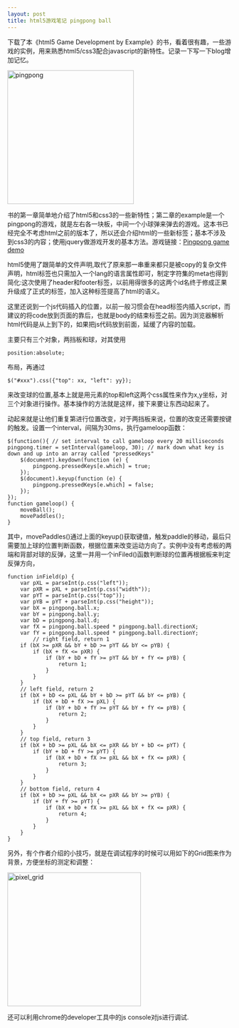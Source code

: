 ```yaml
---
layout: post
title: html5游戏笔记 pingpong ball
---
```


下载了本《html5 Game Development by Example》的书，看着很有趣，一些游戏的实例，用来熟悉html5/css3配合javascript的新特性。记录一下写一下blog增加记忆。

<a href="http://mmnn-wordpress.stor.sinaapp.com/uploads/2011/11/1.png"><img class="size-medium wp-image-51" title="pingpong" src="http://mmnn-wordpress.stor.sinaapp.com/uploads/2011/11/1-284x300.png" alt="pingpong" width="284" height="300" /></a>

书的第一章简单地介绍了html5和css3的一些新特性；第二章的example是一个pingpong的游戏，就是左右各一块板，中间一个小球弹来弹去的游戏。这本书已经完全不考虑html之前的版本了，所以还会介绍html的一些新标签；基本不涉及到css3的内容；使用jquery做游戏开发的基本方法。游戏链接：<a title="Pingpong" href="http://mmnn.sinaapp.com/demos/pingpong/">Pingpong game demo</a>

html5使用了跟简单的文件声明,取代了原来那一串重来都只是被copy的复杂文件声明，html标签也只需加入一个lang的语言属性即可，制定字符集的meta也得到简化:这次使用了header和footer标签，以前用得很多的这两个id名终于修成正果升级成了正式的标签，加入这种标签提高了html的语义。

这里还说到一个js代码插入的位置，以前一般习惯会在head标签内插入script，而建议的将code放到页面的靠后，也就是body的结束标签之前。因为浏览器解析html代码是从上到下的，如果把js代码放到前面，延缓了内容的加载。

主要只有三个对象，两挡板和球，对其使用

	position:absolute;
	
布局，再通过
	
	$("#xxx").css({"top": xx, "left": yy});

来改变球的位置,基本上就是用元素的top和left这两个css属性来作为x,y坐标，对三个对象进行操作。基本操作的方法就是这样，接下来要让东西动起来了。

动起来就是让他们重复第进行位置改变，对于两挡板来说，位置的改变还需要按键的触发。设置一个interval，间隔为30ms，执行gameloop函数：

	$(function(){ // set interval to call gameloop every 20 milliseconds 		pingpong.timer = setInterval(gameloop, 30); // mark down what key is down and up into an array called "pressedKeys" 
		$(document).keydown(function (e) { 
			pingpong.pressedKeys[e.which] = true; 
		}); 
		$(document).keyup(function (e) { 
			pingpong.pressedKeys[e.which] = false; 
		}); 
	}); 
	function gameloop() { 
		moveBall(); 
		movePaddles(); 
	}

其中，movePaddles()通过上面的keyup()获取键值，触发paddle的移动，最后只需要加上球的位置判断函数，根据位置来改变运动方向了。实例中没有考虑板的两端和背部对球的反弹，这里一并用一个inFiled()函数判断球的位置再根据板来判定反弹方向，

	function inField(p) { 
		var pXL = parseInt(p.css("left")); 
		var pXR = pXL + parseInt(p.css("width")); 
		var pYT = parseInt(p.css("top")); 
		var pYB = pYT + parseInt(p.css("height")); 
		var bX = pingpong.ball.x; 
		var bY = pingpong.ball.y; 
		var bD = pingpong.ball.d; 
		var fX = pingpong.ball.speed * pingpong.ball.directionX; 
		var fY = pingpong.ball.speed * pingpong.ball.directionY; 
		    // right field, return 1
	    if (bX >= pXR && bY + bD >= pYT && bY <= pYB) {
	        if (bX + fX <= pXR) {
	            if (bY + bD + fY >= pYT && bY + fY <= pYB) {
	                return 1;
	            }
	        }
	    }
	    // left field, return 2
	    if (bX + bD <= pXL && bY + bD >= pYT && bY <= pYB) {
	        if (bX + bD + fX >= pXL) {
	            if (bY + bD + fY >= pYT && bY + fY <= pYB) {
	                return 2;
	            }
	        }
	    }
	    // top field, return 3
	    if (bX + bD >= pXL && bX <= pXR && bY + bD <= pYT) {
	        if (bY + bD + fY >= pYT) {
	            if (bX + bD + fX >= pXL && bX + fX <= pXR) {
	                return 3;
	            }
	        }
	    }
	    // bottom field, return 4
	    if (bX + bD >= pXL && bX <= pXR && bY >= pYB) {
	        if (bY + fY >= pYT) {
	            if (bX + bD + fX >= pXL && bX + fX <= pXR) {
	                return 4;
	            }
	        }
	    }
	}

另外，有个作者介绍的小技巧，就是在调试程序的时候可以用如下的Grid图来作为背景，方便坐标的测定和调整：

<a href="http://mmnn-wordpress.stor.sinaapp.com/uploads/2011/11/pixel_grid.jpg"><img class="size-medium wp-image-55" title="pixel_grid" src="http://mmnn-wordpress.stor.sinaapp.com/uploads/2011/11/pixel_grid-300x300.jpg" alt="pixel_grid" width="300" height="300" /></a>

还可以利用chrome的developer工具中的js console对js进行调试.